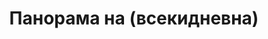 ---
layout: /panorama.ect
project: '/web/projects/private/treasure-island'
image: 'http://hub.acherno.com/svn/ostrovat-na-sakrovishtata/Site/Panorami/KEA_Mila_HD_Hol_FINAL_Panorama.jpg'
title: 'Панорама на (всекидневна)'
sitemap: false
---